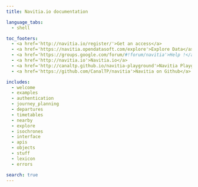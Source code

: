 ```yaml
---
title: Navitia.io documentation

language_tabs:
  - shell

toc_footers:
  - <a href='http://navitia.io/register/'>Get an access</a>
  - <a href='https://navitia.opendatasoft.com/explore'>Explore Data</a>
  - <a href='https://groups.google.com/forum/#!forum/navitia'>Help !</a>
  - <a href='http://navitia.io'>Navitia.io</a>
  - <a href='http://canaltp.github.io/navitia-playground'>Navitia Playground</a>
  - <a href='https://github.com/CanalTP/navitia'>Navitia on Github</a>

includes:
  - welcome
  - examples
  - authentication
  - journey_planning
  - departures
  - timetables
  - nearby
  - explore
  - isochrones
  - interface
  - apis
  - objects
  - stuff
  - lexicon
  - errors

search: true
---
```

